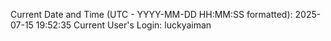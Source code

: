 Current Date and Time (UTC - YYYY-MM-DD HH:MM:SS formatted): 2025-07-15 19:52:35
Current User's Login: luckyaiman

